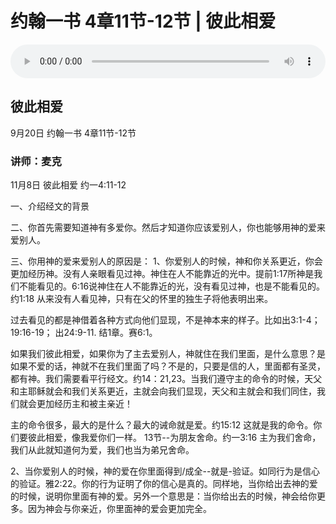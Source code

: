 # 约翰一书 4章11节-12节 | 彼此相爱


<audio style="width: 100%;" preload="false" controls controlslist="nodownload"><source src="http://file.simai.life/audio/mp3/2020/yue_4-11-12-201108.mp3" type="audio/mpeg">Your browser does not support the audio element.</audio>


## 彼此相爱
9月20日 
约翰一书 4章11节-12节
### 讲师：麦克

11月8日 彼此相爱 约一4:11-12

一、介绍经文的背景

二、你首先需要知道神有多爱你。然后才知道你应该爱别人，你也能够用神的爱来爱别人。

三、你用神的爱来爱别人的原因是：
1、你爱别人的时候，神和你关系更近，你会更加经历神。没有人亲眼看见过神。神住在人不能靠近的光中。提前1:17所神是我们不能看见的。6:16说神住在人不能靠近的光，没有看见过神，也是不能看见的。约1:18 从来没有人看见神，只有在父的怀里的独生子将他表明出来。

过去看见的都是神借着各种方式向他们显现，不是神本来的样子。比如出3:1-4；19:16-19； 出24:9-11. 结1章。赛6:1。

如果我们彼此相爱，如果你为了主去爱别人，神就住在我们里面，是什么意思？是如果不爱的话，神就不在我们里面了吗？不是的，只要是信的人，里面都有圣灵，都有神。我们需要看平行经文。约14：21,23。当我们遵守主的命令的时候，天父和主耶稣就会和我们关系更近，主就会向我们显现，天父和主就会和我们同住，我们就会更加经历主和被主亲近！

主的命令很多，最大的是什么？最大的诫命就是爱。约15:12 这就是我的命令。你们要彼此相爱，像我爱你们一样。  13节--为朋友舍命。约一3:16 主为我们舍命，我们从此就知道何为爱，我们也当为弟兄舍命。

2、当你爱别人的时候，神的爱在你里面得到/成全--就是-验证。如同行为是信心的验证。雅2:22。你的行为证明了你的信心是真的。同样地，当你给出去神的爱的时候，说明你里面有神的爱。另外一个意思是：当你给出去的时候，神会给你更多。因为神会与你亲近，你里面神的爱会更加完全。

